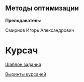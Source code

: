 ## Методы оптимизации

**Преподаватель:**

Смирнов Игорь Александрович

# Курсач

[Шаблон задания](https://github.com/DMN902/SpbGTI/blob/main/File/6sem/Smirnov/Shablon_zadania_na_KP_-_09_03_01.doc)

[Выринты курсачей](https://github.com/DMN902/SpbGTI/blob/main/File/6sem/Smirnov/Varianty_zadania_na_KP_MO_2021.docx)
